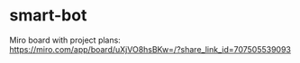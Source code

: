 # smart-bot

Miro board with project plans:
https://miro.com/app/board/uXjVO8hsBKw=/?share_link_id=707505539093
